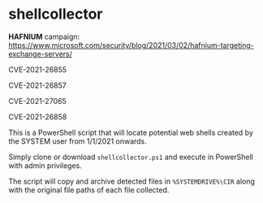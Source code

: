 # shellcollector

**HAFNIUM** campaign: https://www.microsoft.com/security/blog/2021/03/02/hafnium-targeting-exchange-servers/
<p>CVE-2021-26855</p>
<p>CVE-2021-26857<p>
<p>CVE-2021-27065<p>
<p>CVE-2021-26858<p>

This is a PowerShell script that will locate potential web shells created by the SYSTEM user from 1/1/2021 onwards.

Simply clone or download `shellcollector.ps1` and execute in PowerShell with admin privileges.

The script will copy and archive detected files in `%SYSTEMDRIVE%\CIR` along with the original file paths of each file collected.
